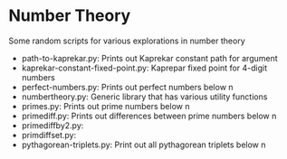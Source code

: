 # Number Theory

Some random scripts for various explorations in number theory

* path-to-kaprekar.py: Prints out Kaprekar constant path for argument
* kaprekar-constant-fixed-point.py: Kaprepar fixed point for 4-digit numbers
* perfect-numbers.py: Prints out perfect numbers below n
* numbertheory.py: Generic library that has various utility functions
* primes.py: Prints out prime numbers below n
* primediff.py: Prints out differences between prime numbers below n
* primediffby2.py:
* primdiffset.py:
* pythagorean-triplets.py: Print out all pythagorean triplets below n
